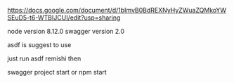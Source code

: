 https://docs.google.com/document/d/1bImvB0BdREXNyHyZWuaZQMkoYWSEuD5-t6-WTBIJCUI/edit?usp=sharing

node version 8.12.0
swagger version 2.0

asdf is suggest to use

just run asdf remishi  then

swagger project start or npm start
